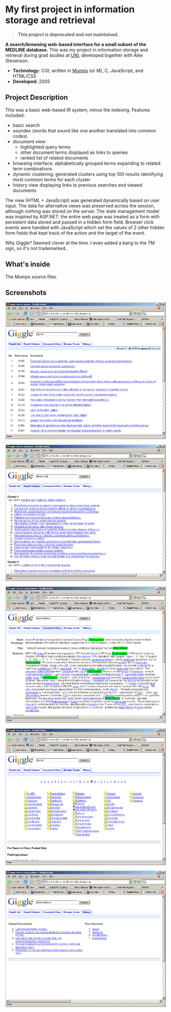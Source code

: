 # My first project in information storage and retrieval 

> **This project is deprecated and not maintained.**

**A search/browsing web-based interface for a small subset of the MEDLINE database.** This was my project in information storage and retrieval during grad studies at [UNI](http://faculty.chas.uni.edu/~okane/isr.html), developed together with Alex Stevenson.

* **Technology:** CGI; written in [Mumps](http://faculty.chas.uni.edu/~okane/) (or M), C, JavaScript, and HTML/CSS
* **Developed:** 2005

## Project Description 
This was a basic web-based IR system, minus the indexing. Features included:
* basic search 
* soundex (words that sound like one another translated into common codes)
* document view:
  * highlighted query terms
  * other document terms displayed as links to queries
  * ranked list of related documents
* browsing interface: alphabetically grouped terms expanding to related term combinations
* dynamic clustering: generated clusters using top 100 results identifying most common terms for each cluster
* history view displaying links to previous searches and viewed documents

The view (HTML + JavaScript) was generated dynamically based on user input. The data for alternative views was preserved across the session, although nothing was stored on the server. The state management model was inspired by ASP.NET: the entire web page was treated as a form with persistent data stored and passed in a hidden form field. Browser click events were handled with JavaScript which set the values of 2 other hidden form fields that kept track of the action and the target of the event. 

Why Giggle? Seemed clever at the time. I even added a bang to the TM sign, so it's *not* trademarked..
 

## What's inside
The Mumps source files.

## Screenshots

![alt text](screenshots/isr1.png)

![alt text](screenshots/isr2.png)

![alt text](screenshots/isr3.png)

![alt text](screenshots/isr4.png)

![alt text](screenshots/isr5.png)
